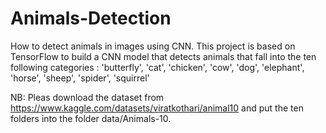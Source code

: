 # Animals-Detection
How to detect animals in images using CNN. This project is based on TensorFlow to build a CNN model that detects animals that fall into the ten following categories : 'butterfly', 'cat', 'chicken', 'cow', 'dog', 'elephant', 'horse', 'sheep', 'spider', 'squirrel'

NB: Pleas download the dataset from https://www.kaggle.com/datasets/viratkothari/animal10 and put the ten folders into the folder data/Animals-10.
